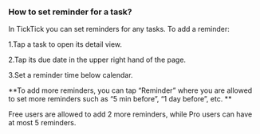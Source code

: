 ###  How to set reminder for a task?
In TickTick you can set reminders for any tasks. To add a reminder:

1.Tap a task to open its detail view. 

2.Tap its due date in the upper right hand of the page.

3.Set a reminder time below calendar.

**To add more reminders, you can tap “Reminder” where you are allowed to set more reminders such as “5 min before”, “1 day before”, etc. **

Free users are allowed to add 2 more reminders, while Pro users can have at most 5 reminders. 


